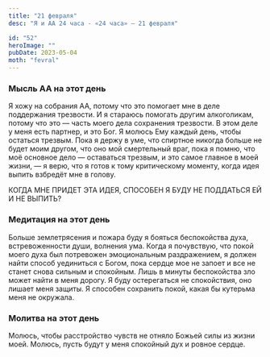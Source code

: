```yaml
---
title: "21 февраля"
desc: "Я и АА 24 часа - «24 часа» — 21 февраля"

id: "52"
heroImage: ""
pubDate: 2023-05-04
moth: "fevral"
---
```


### Мысль АА на этот день

Я хожу на собрания АА, потому что это помогает мне в деле поддержания
трезвости. И я стараюсь помогать другим алкоголикам, потому что это — часть
моего дела сохранения трезвости. В этом деле у меня есть партнер, и это Бог. Я
молюсь Ему каждый день, чтобы остаться трезвым. Пока я держу в уме, что
спиртное никогда больше не будет моим другом, что оно мой смертельный враг,
пока я помню, что моё основное дело — оставаться трезвым, и это самое главное
в моей жизни, — я верю, что я готов к тому критическому моменту, когда идея
выпить взбредёт мне в голову.

КОГДА МНЕ ПРИДЕТ ЭТА ИДЕЯ, СПОСОБЕН Я БУДУ НЕ ПОДДАТЬСЯ ЕЙ И НЕ ВЫПИТЬ?

### Медитация на этот день

Больше землетрясения и пожара буду я бояться беспокойства духа,
встревоженности души, волнения ума. Когда я почувствую, что покой моего духа
был потревожен эмоциональным раздражением, я должен найти способ уединиться с
Богом, пока сердце мое не запоет и все не станет снова сильным и спокойным.
Лишь в минуты беспокойства зло может найти в меня дорогу. Я буду остерегаться
не спокойствия, оно лишает меня защиты. Я способен сохранить покой, какая бы
кутерьма меня не окружала.

### Молитва на этот день

Молюсь, чтобы расстройство чувств не отняло Божьей силы из жизни моей. Молюсь,
пусть будут у меня спокойный дух и ровное сердце.
